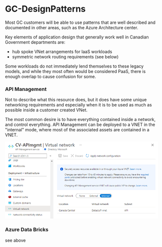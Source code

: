 # GC-DesignPatterns

Most GC customers will be able to use patterns that are well described and documented in other areas, such as the Azure Architecture center.

Key elements of application design that generally work well in Canadian Government departments are:
- hub spoke VNet arrangements for IaaS workloads
- symmetric network routing requirements (see below)


Some workloads do not immediately lend themselves to these legacy models, and while they most often would be considered PaaS, there is enough overlap to cause confusion for some.

### API Management 
Not to describe what this resource does, but it does have some unique networking requirements and especially when it is to be used as much as possible inside a customer created VNet.

The most common desire is to have everything contained inside a network, and control everything.  API Management can be deployed to a VNET in the "internal" mode, where most of the associated assets are contained in a VNET.

![APIM VNET configuration](apim-vnet.png)




### Azure Data Bricks
see above




